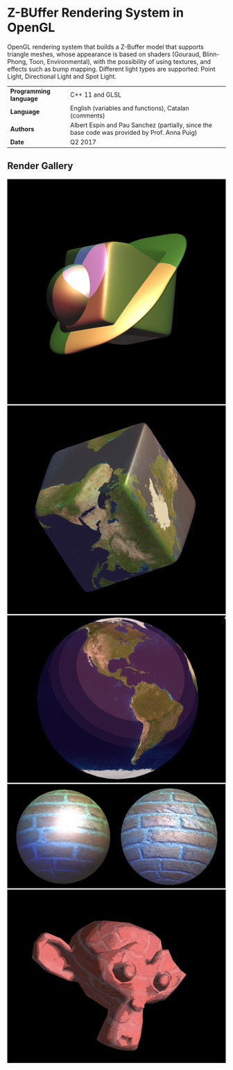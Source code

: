 # Z-BUffer Rendering System in OpenGL

OpenGL rendering system that builds a Z-Buffer model that supports triangle meshes, whose appearance is based on shaders (Gouraud, Blinn-Phong, Toon, Environmental), with the possibility of using textures, and effects such as bump mapping. Different light types are supported: Point Light, Directional Light and Spot Light.

| | | |
|-|-|-|
| **Programming language**  | C++ 11 and GLSL |
| **Language**   | English (variables and functions), Catalan (comments) |
| **Authors** | Albert Espín and Pau Sanchez (partially, since the base code was provided by Prof. Anna Puig) |
| **Date**  | Q2 2017  |


## Render Gallery

![](Renders/fase2_girs_camera4.png)
![](Renders/fase2_textures2.png)
![](Renders/TextureToon.png)
![](Renders/fase2_sense_bump_vs_bump2.png)
![](Renders/fase2_toon_bump_mapping_monkey.png)

